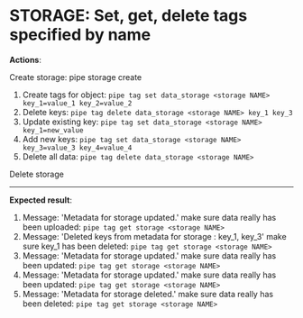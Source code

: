 # STORAGE: Set, get, delete tags specified by name

**Actions**:

Create storage: pipe storage create

1.	Create tags for object: `pipe tag set data_storage <storage NAME> key_1=value_1 key_2=value_2`
2.	Delete keys: `pipe tag delete data_storage <storage NAME> key_1 key_3`
3.	Update existing key: `pipe tag set data_storage <storage NAME> key_1=new_value`
4.	Add new keys: `pipe tag set data_storage <storage NAME> key_3=value_3 key_4=value_4`
5.	Delete all data: `pipe tag delete data_storage <storage NAME>`

Delete storage

***

**Expected result**:
1.	Message: 'Metadata for storage <storage NAME> updated.'
 make sure data really has been uploaded: `pipe tag get storage <storage NAME>`
2.	Message: 'Deleted keys from metadata for storage <storage NAME>: key_1, key_3' make sure key_1 has been deleted: `pipe tag get storage <storage NAME>`
3.	Message: 'Metadata for storage <storage NAME> updated.'
make sure data really has been updated: `pipe tag get storage <storage NAME>`
4.	Message: 'Metadata for storage <storage NAME> updated.'
make sure data really has been updated: `pipe tag get storage <storage NAME>`
5.	Message: 'Metadata for storage <storage NAME> deleted.'
make sure data really has been deleted: `pipe tag get storage <storage NAME>`